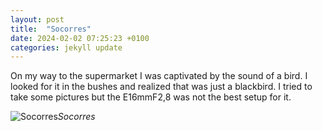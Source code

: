 ```yaml
---
layout: post
title:  "Socorres"
date: 2024-02-02 07:25:23 +0100
categories: jekyll update
---
```


On my way to the supermarket I was captivated by the sound of a bird. I looked for it in the bushes and realized that was just a blackbird. I tried to take some pictures but the E16mmF2,8 was not the best setup for it.  





![Socorres](https://lh3.googleusercontent.com/pw/ABLVV87qrKipiIU87-rnW2q3wtDAYwiYQakHEJZW2Sw6AQAW9Kun15o8r3kDFVHX4hKLHAChb6rj7ELlOkj8vWUlz2PUB7CbluDUnZuEW8K6w-zd33aqtF4=w2400)*Socorres*&nbsp;



[jekyll-docs]: https://jekyllrb.com/docs/home
[jekyll-gh]:   https://github.com/jekyll/jekyll
[jekyll-talk]: https://talk.jekyllrb.com/
